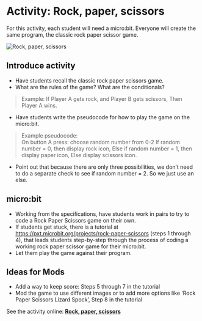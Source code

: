 # Activity: Rock, paper, scissors

For this activity, each student will need a micro:bit. 
Everyone will create the same program, the classic rock paper scissor game.

![Rock, paper, scissors](/static/courses/csintro/conditionals/rock-paper-scissors.jpg)

## Introduce activity
* Have students recall the classic rock paper scissors game.
* What are the rules of the game? What are the conditionals?
>Example: If Player A gets rock, and Player B gets scissors, Then Player A wins.
* Have students write the pseudocode for how to play the game on the micro:bit.
>Example pseudocode:<br/>
On button A press: choose random number from 0-2
If random number = 0, then display rock icon,
Else if random number = 1, then display paper icon, 
Else display scissors icon.
* Point out that because there are only three possibilities, we don’t need to do a separate check to see if random number = 2. So we just use an else.

## micro:bit
* Working from the specifications, have students work in pairs to try to code a Rock Paper Scissors game on their own.
* If students get stuck, there is a tutorial at https://pxt.microbit.org/projects/rock-paper-scissors (steps 1 through 4), that leads students step-by-step through the process of coding a working rock paper scissor game for their micro:bit.
* Let them play the game against their program.

## Ideas for Mods
* Add a way to keep score: Steps 5 through 7 in the tutorial
* Mod the game to use different images or to add more options like ‘Rock Paper Scissors Lizard Spock’, Step 8 in the tutorial

See the activity online: [**Rock, paper, scissors**](https://makecode.microbit.org/_A6Xbepc3w4uu)
